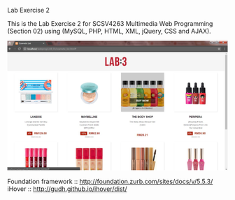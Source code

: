Lab Exercise 2 

This is the Lab Exercise 2 for SCSV4263 Multimedia Web Programming (Section 02) using (MySQL, PHP, HTML, XML, jQuery, CSS and AJAX).<br>

![Alt text](Capture1.JPG)

Foundation framework :: http://foundation.zurb.com/sites/docs/v/5.5.3/ <br>
iHover :: http://gudh.github.io/ihover/dist/
